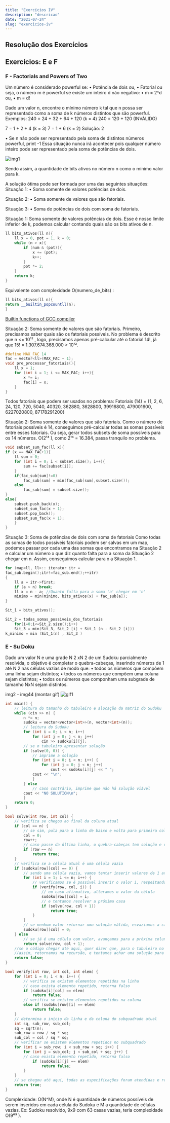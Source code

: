 ```yaml
---
title: "Exercícios IV"
description: "descricao"
date: "2021-07-24"
slug: "exercicios-iv"
---
```

## Resolução dos Exercícios
## Exercícios: E e F

### F - Factorials and Powers of Two
Um número é considerado powerful se:
• Potência de dois ou,
• Fatorial
ou seja, o número m é powerful se existe um inteiro d não negativo:
• m = 2^d ou,
• m = d!

Dado um valor n, encontre o mínimo número k tal que n possa ser
representado como a soma de k números distintos que são powerful.
Exemplos:
240 = 24 + 32 + 64 + 120 (k = 4)
240 = 120 + 120 (INVÁLIDO)

7 = 1 + 2 + 4 (k = 3)
7 = 1 + 6 (k = 2)
Solução: 2

• Se n não pode ser representado pela soma de distintos números
powerful, print -1
Essa situação nunca irá acontecer pois qualquer número inteiro pode ser
representado pela soma de potências de dois.

![img1](img1.png)

Sendo assim, a quantidade de bits
ativos no número n como o mínimo
valor para k.

A solução ótima pode ser formada por uma das seguintes situações:
Situação 1:
• Soma somente de valores potências de dois.

Situação 2:
• Soma somente de valores que são fatoriais.

Situação 3:
• Soma de potências de dois com soma de fatoriais.

Situação 1: Soma somente de valores potências de dois.
Esse é nosso limite inferior de k, podemos calcular contando quais
são os bits ativos de n.
``` C++
ll bits_ativos(ll n){
    ll x = 0, pot = 1, k = 0;
    while (n > x){
        if (num & (pot)){
            x += (pot);
            k++;
        }
        pot *= 2;
    }
    return k;
}
```

Equivalente com complexidade
O(numero_de_bits) :
``` C++
ll bits_ativos(ll n){
return __builtin_popcountll(n);
}
``` 
[Builtin functions of GCC compiler](https://www.geeksforgeeks.org/builtin-functions-gcc-compiler/)

Situação 2: Soma somente de valores que são fatoriais.
Primeiro, precisamos saber quais são os fatoriais possíveis. No
problema é descrito que n <= 10¹² , logo, precisamos apenas pré-calcular
até o fatorial 14!, já que 15! = 1.307.674.368.000 > 10¹².
``` C++
#define MAX_FAC 14
fac = vector<ll>(MAX_FAC + 1);
void pre_processar_fatoriais(){
    ll x = 1;
    for (int i = 1; i <= MAX_FAC; i++){
        x *= i;
        fac[i] = x;
    }
}
``` 
Todos fatoriais que podem ser usados no problema:
Fatoriais (14) = {1, 2, 6, 24, 120, 720, 5040,
40320, 362880, 3628800, 39916800,
479001600, 6227020800, 87178291200}

Situação 2: Soma somente de valores que são fatoriais.
Como o número de fatoriais possíveis é 14, conseguimos pré-calcular todas as somas possíveis entre esses fatoriais. Ou seja, gerar todos subsets de soma possíveis para os 14 números. O(2¹⁴ ), como 2¹⁴ = 16.384, passa tranquilo no problema.
``` C++
void subset_sum_fac(ll x){
if (x == MAX_FAC+1){
    ll sum = 0;
    for (int i = 0; i < subset.size(); i++){
        sum += fac[subset[i]];
    }
    if(fac_sub[sum]!=0)
        fac_sub[sum] = min(fac_sub[sum],subset.size());
    else
        fac_sub[sum] = subset.size();
}
else{
    subset.push_back(x);
    subset_sum_fac(x + 1);
    subset.pop_back();
    subset_sum_fac(x + 1);
    }
}
``` 

Situação 3: Soma de potências de dois com soma de fatoriais
Como todas as somas de todos possíveis fatoriais podem ser salvas em
um map, podemos passar por cada uma das somas que encontramos na
Situação 2 e calcular um número x que diz quanto falta para a soma da
Situação 2 chegar em n. Assim, conseguimos calcular para x a Situação 1.
``` C++
for (map<ll, ll>:: iterator itr =
fac_sub.begin();itr!=fac_sub.end();++itr)
{
    ll a = itr->first;
    if (a > n) break;
    ll x = n - a; //Quanto falta para a soma 'a' chegar em 'n'
    minimo = min(minimo, bits_ativos(x) + fac_sub[a]);
}

Sit_1 = bits_ativos();

Sit_2 = todas_somas_possiveis_dos_fatoriais
    for(i=0;i<=Sit_2.size();i++)
    Sit_3 = min(Sit_3, Sit_2 [i] + Sit_1 (n - Sit_2 [i]))
k_minimo = min (Sit_1(n) , Sit_3 )
``` 

### E - Su Doku
Dado um valor N e uma grade N 2 xN 2 de um Sudoku parcialmente
resolvida, o objetivo é completar o quebra-cabeças, inserindo números
de 1 até N 2 nas células vazias de modo que:
• todos os números que compõem uma linha sejam distintos;
• todos os números que compõem uma coluna sejam distintos;
• todos os números que componham uma subgrade de tamanho NxN
sejam distintos.

img2 - img44 (montar gif)
![gif1](gif1.gif)
``` C++
int main() {
    // leitura do tamanho do tabuleiro e alocação da matriz do Sudoku
    while (cin >> n) {
        n *= n;
        sudoku = vector<vector<int>>(n, vector<int>(n));
        // leitura do Sudoku
        for (int i = 0; i < n; i++)
            for (int j = 0; j < n; j++)
                cin >> sudoku[i][j];
        // se o tabuleiro apresentar solução
        if (solve(0, 0)) {
            // imprime a solução
            for (int i = 0; i < n; i++) {
                for (int j = 0; j < n; j++)
                    cout << sudoku[i][j] << " ";
            cout << "\n";
            }
        } else
            // caso contrário, imprime que não há solução viável
        cout << "NO SOLUTION\n";
        }
    return 0;
}

bool solve(int row, int col) {
    // verifica se chegou ao final da coluna atual
    if (col == n) {
        // se sim, pula para a linha de baixo e volta para primeira coluna
        col = 0;
        row++;
        // caso passe da última linha, o quebra-cabeças tem solução e retorna verdadeiro
        if (row == n)
            return true;
    }
    // verifica se a célula atual é uma célula vazia
    if (sudoku[row][col] == 0) {
        // sendo uma célula vazia, vamos tentar inserir valores de 1 até n^2 nela
        for (int i = 1; i <= n; i++) {
            // verificamos se é possível inserir o valor i, respeitando as regras do jogo
            if (verify(row, col, i)) {
                // em caso afirmativo, alteramos o valor da célula
                sudoku[row][col] = i;
                // e tentamos resolver a próxima casa
                if (solve(row, col + 1))
                    return true;
            }
        }
        // se nenhum valor retornar uma solução válida, esvaziamos a casa
        sudoku[row][col] = 0;
    } else
        // se já é uma célula com valor, avançamos para a próxima coluna apenas
        return solve(row, col + 1);
    //se o código chegar até aqui, quer dizer que, para o tabuleiro no estado atual, não tem solução
    //assim, retornamos na recursão, e tentamos achar uma solução para próxima configuração
    return false;
}

bool verify(int row, int col, int elem) {
    for (int i = 0; i < n; i++) {
        // verifica se existem elementos repetidos na linha
        // caso exista elemento repetido, retorna falso
        if (sudoku[i][col] == elem)
            return false;
        // verifica se existem elementos repetidos na coluna
        else if (sudoku[row][i] == elem)
            return false;
    }
    // determina o inicio da linha e da coluna do subquadrado atual
    int sq, sub_row, sub_col;
    sq = sqrt(n);
    sub_row = row / sq * sq;
    sub_col = col / sq * sq;
    // verificar se existem elementos repetidos no subquadrado
    for (int i = sub_row; i < sub_row + sq; i++) {
        for (int j = sub_col; j < sub_col + sq; j++) {
        // caso exista elemento repetido, retorna falso
            if (sudoku[i][j] == elem)
                return false;
        }
    }
    // se chegou até aqui, todas as especificações foram atendidas e retorna verdadeiro
    return true;
}
``` 

Complexidade: O(N^M), onde N é quantidade de números possíveis de serem inseridos em cada célula do Sudoku e M a quantidade de células vazias. Ex: Sudoku resolvido, 9x9 com 63 casas vazias, teria complexidade O(9⁶³ ).
